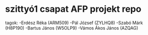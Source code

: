 # szittyó1 csapat AFP projekt repo

tagok:
-Erdész Réka (ARM509)
-Pál József (ZYLHQ8)
-Szabó Márk (H8P190)
-Bartus János (W5OLP9)
-Vámos Ákos János (AZQAG)